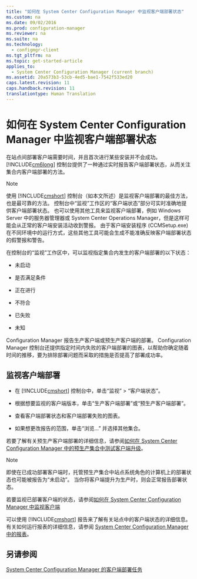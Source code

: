 ```yaml
---
title: "如何在 System Center Configuration Manager 中监视客户端部署状态"
ms.custom: na
ms.date: 09/02/2016
ms.prod: configuration-manager
ms.reviewer: na
ms.suite: na
ms.technology: 
  - configmgr-client
ms.tgt_pltfrm: na
ms.topic: get-started-article
applies_to: 
  - System Center Configuration Manager (current branch)
ms.assetid: 20a573b3-53cb-4ed5-bae1-7542f533ed20
caps.latest.revision: 11
caps.handback.revision: 11
translationtype: Human Translation
---
```

# 如何在 System Center Configuration Manager 中监视客户端部署状态
在站点间部署客户端需要时间，并且首次进行某些安装并不会成功。 [!INCLUDE[cm6long](../LocTest/includes/cm6long_md.md)] 控制台提供了一种通过实时报告客户端部署状态，从而关注集合内客户端部署的方法。  
  
> [!NOTE]  
>  使用 [!INCLUDE[cmshort](../LocTest/includes/cmshort_md.md)] 控制台（如本文所述）是监视客户端部署的最佳方法，也是最可靠的方法。 控制台中“监视”工作区的“客户端状态”部分可实时准确地提供客户端部署状态。 也可以使用其他工具来监视客户端部署，例如 Windows Server 中的服务器管理器或 System Center Operations Manager，但是这样可能会从正常的客户端安装活动收到警报。 由于客户端安装程序 (CCMSetup.exe) 在不同环境中的运行方式，这些其他工具可能会生成不能准确反映客户端部署状态的假警报和警告。  
  
 在控制台的“监视”工作区中，可以监视指定集合内发生的客户端部署的以下状态：  

-   未启动   

-   是否满足条件  
  
-   正在进行  
  
-   不符合  
  
-   已失败  
  
-   未知  
  
 Configuration Manager 报告生产客户端或预生产客户端的部署。 Configuration Manager 控制台还提供指定时间内失败的客户端部署的图表，以帮助你确定随着时间的推移，要为排除部署问题而采取的措施是否提高了部署成功率。  
  
## 监视客户端部署  
  
-   在 [!INCLUDE[cmshort](../LocTest/includes/cmshort_md.md)] 控制台中，单击“监视” > “客户端状态”。  
  
-   根据想要监视的客户端版本，单击“生产客户端部署”或“预生产客户端部署”。  
  
-   查看客户端部署状态和客户端部署失败的图表。  
  
-   如果想更改报告的范围，单击“浏览...” 并选择其他集合。  
  
 若要了解有关预生产客户端部署的详细信息，请参阅[如何在 System Center Configuration Manager 中的预生产集合中测试客户端升级](../LocTest/How-to-test-client-upgrades-in-a-preproduction-collection-in-System-Center-Configuration-Manager.md)。
 
 > [!NOTE]
 > 即使在已成功部署客户端时，托管预生产集合中站点系统角色的计算机上的部署状态也可能被报告为“未启动”。 当你将客户端提升为生产时，则会正常报告部署状态。   
  
 若要监视已部署客户端的状态，请参阅[如何在 System Center Configuration Manager 中监视客户端](../LocTest/How-to-monitor-clients-in-System-Center-Configuration-Manager.md)  
  
 可以使用 [!INCLUDE[cmshort](../LocTest/includes/cmshort_md.md)] 报告来了解有关站点中的客户端状态的详细信息。 有关如何运行报表的详细信息，请参阅 [System Center Configuration Manager 中的报表](../LocTest/Reporting-in-System-Center-Configuration-Manager.md)。  
  
## 另请参阅  
 [System Center Configuration Manager 的客户端部署任务](../LocTest/Client-deployment-tasks-for-System-Center-Configuration-Manager.md)